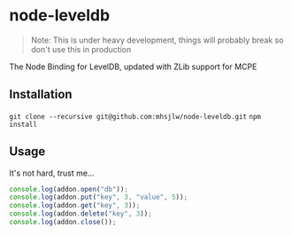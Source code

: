 node-leveldb
============

> Note: This is under heavy development, things will probably break so don't use this in production

The Node Binding for LevelDB, updated with ZLib support for MCPE

## Installation

`git clone --recursive git@github.com:mhsjlw/node-leveldb.git`
`npm install`

## Usage
It's not hard, trust me...

```javascript
console.log(addon.open("db"));
console.log(addon.put("key", 3, "value", 5));
console.log(addon.get("key", 3));
console.log(addon.delete("key", 3));
console.log(addon.close());
```
